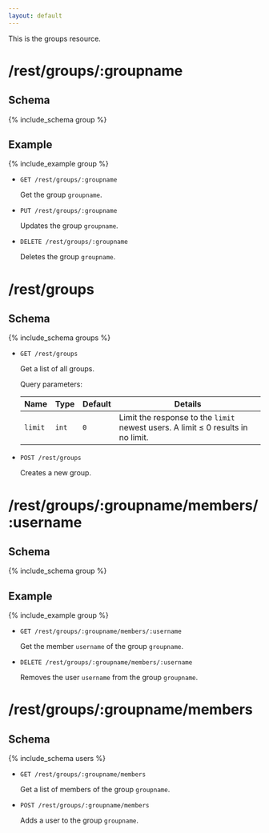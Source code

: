 ```yaml
---
layout: default
---
```


This is the groups resource.

# /rest/groups/:groupname

## Schema
{% include_schema group %}
## Example
{% include_example group %}

*   `GET /rest/groups/:groupname`

    Get the group `groupname`.

*   `PUT /rest/groups/:groupname`

    Updates the group `groupname`.

* `DELETE /rest/groups/:groupname`

    Deletes the group `groupname`.


# /rest/groups

## Schema
{% include_schema groups %}

*   `GET /rest/groups`

    Get a list of all groups.

    Query parameters:

    | Name    | Type  | Default | Details
    |---------|-------|---------|--------
    | `limit` | `int` | `0`     | Limit the response to the `limit` newest users. A limit &le; 0 results in no limit.

*   `POST /rest/groups`

    Creates a new group.



# /rest/groups/:groupname/members/:username

## Schema
{% include_schema group %}
## Example
{% include_example group %}

*   `GET /rest/groups/:groupname/members/:username`

    Get the member `username` of the group `groupname`.

*   `DELETE /rest/groups/:groupname/members/:username`

    Removes the user `username` from the group `groupname`.


# /rest/groups/:groupname/members

## Schema
{% include_schema users %}

*   `GET /rest/groups/:groupname/members`

    Get a list of members of the group `groupname`.

*   `POST /rest/groups/:groupname/members`

    Adds a user to the group `groupname`.
